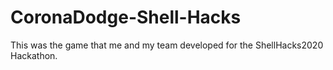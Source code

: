 # CoronaDodge-Shell-Hacks
This was the game that me and my team developed for the ShellHacks2020 Hackathon.
